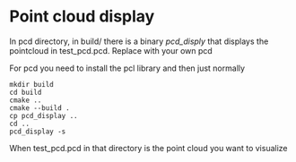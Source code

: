 # Point cloud display

In pcd directory, in build/ there is a binary *pcd_disply* that displays the pointcloud in test_pcd.pcd.
Replace with your own pcd

For pcd you need to install the pcl library and then just normally
```
mkdir build
cd build
cmake ..
cmake --build .
cp pcd_display ..
cd ..
pcd_display -s
```
When test_pcd.pcd in that directory is the point cloud you want to visualize
